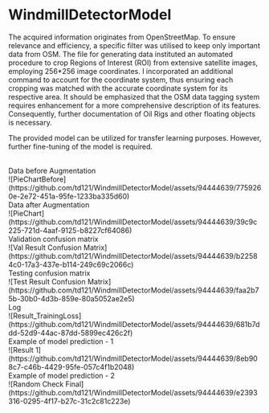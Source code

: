 # WindmillDetectorModel

The acquired information originates from OpenStreetMap. To ensure relevance and efficiency, a specific filter was utilised to keep only important data from OSM. The file for generating data instituted an automated procedure to crop Regions of Interest (ROI) from extensive satellite images, employing 256*256 image coordinates. I incorporated an additional command to account for the coordinate system, thus ensuring each cropping was matched with the accurate coordinate system for its respective area. It should be emphasized that the OSM data tagging system requires enhancement for a more comprehensive description of its features. Consequently, further documentation of Oil Rigs and other floating objects is necessary. <br/>


The provided model can be utilized for transfer learning purposes. However, further fine-tuning of the model is required.

<br/>
Data before Augmentation<br/>
![PieChartBefore](https://github.com/td121/WindmillDetectorModel/assets/94444639/7759260e-2e72-451a-95fe-1233ba335d60)
<br/>
Data after Augmentation<br/>
![PieChart](https://github.com/td121/WindmillDetectorModel/assets/94444639/39c9c225-721d-4aaf-9125-b8227cf64086)
<br/>
Validation confusion matrix<br/>
![Val Result Confusion Matrix](https://github.com/td121/WindmillDetectorModel/assets/94444639/b22584c0-17a3-437e-b114-249c69c2066c)
<br/>
Testing confusion matrix<br/>
![Test Result Confusion Matrix](https://github.com/td121/WindmillDetectorModel/assets/94444639/faa2b75b-30b0-4d3b-859e-80a5052ae2e5)
<br/>
Log<br/>
![Result_TrainingLoss](https://github.com/td121/WindmillDetectorModel/assets/94444639/681b7ddd-52d9-44ac-87dd-5899ec426c2f)
<br/>
Example of model prediction - 1<br/>
![Result 1](https://github.com/td121/WindmillDetectorModel/assets/94444639/8eb908c7-c46b-4429-95fe-057c4f1b2048)
<br/>
Example of model prediction - 2<br/>
![Random Check Final](https://github.com/td121/WindmillDetectorModel/assets/94444639/e2393316-0295-4f17-b27c-31c2c81c223e)
<br/>


